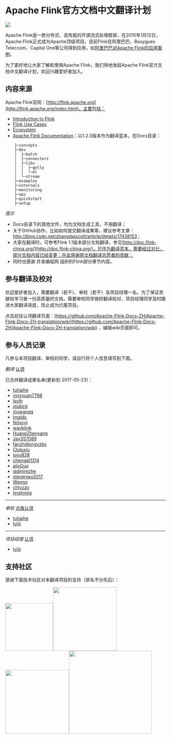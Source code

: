 # Apache Flink官方文档中文翻译计划

<img src="http://flink.apache.org/img/logo/png/200/flink_squirrel_200_color.png">

Apache Flink是一款分布式、高性能的开源流式处理框架，在2015年1月12日，Apache Flink正式成为Apache顶级项目。目前Flink在阿里巴巴、Bouygues Teleccom、Capital One等公司得到应用，如[阿里巴巴对Apache Flink的应用案例](https://yq.aliyun.com/articles/68210)。

为了更好地让大家了解和使用Apache Flink，我们特地发起Apache Flink官方文档中文翻译计划，欢迎兴趣爱好者加入。

## 内容来源


Apache Flink官网：[http://flink.apache.org](http://flink.apache.org/index.html)，主要包括：

- [Introduction to Flink](http://flink.apache.org/introduction.html)
- [Flink Use Cases](http://flink.apache.org/usecases.html)
- [Ecosystem](http://flink.apache.org/ecosystem.html)
- [Apache Flink Documentation](https://ci.apache.org/projects/flink/flink-docs-release-1.2/)：以1.2.0版本作为翻译蓝本，在Docs目录：

```
 	├─concepts
	├─dev
	│  ├─batch
	│  ├─connectors
	│  ├─libs
	│  │  ├─gelly
	│  │  └─ml
	│  └─stream
	├─examples
	├─internals
	├─monitoring
	├─ops
	├─quickstart
	├─setup
```

*提示*
- Docs目录下的其他文件，均为文档生成工具，不用翻译；
- 关于GitHub协作，比如如何提交翻译成果等，建议参考文章：http://blog.csdn.net/zhangdaiscott/article/details/17438153 ;
- 大家在翻译时，可参考Flink 1.1版本部分文档翻译，参见[http://doc.flink-china.org/](http://doc.flink-china.org/)，可作为翻译蓝本，需要经过对比，部分文档内容已经变更；在此感谢原文档翻译志愿者的贡献；
- 同时也感谢 并发编程网 组织的Flink部分章节内容。



## 参与翻译及校对

欢迎爱好者加入，需要翻译（若干）、审校（若干）及项目经理一名。为了保证贡献给学习者一份高质量的文档，需要审校同学做好翻译校对，项目经理同学及时跟进大家翻译进度，防止成为烂尾项目。

点击前往认领翻译页面：[https://github.com/Apache-Flink-Docs-ZH/Apache-Flink-Docs-ZH-translation/wiki](https://github.com/Apache-Flink-Docs-ZH/Apache-Flink-Docs-ZH-translation/wiki) ，编辑wiki页面即可。

## 参与人员记录

凡参与本项目翻译、审校的同学，请自行将个人信息填写到下面。

*翻译* [认领](https://github.com/Apache-Flink-Docs-ZH/Apache-Flink-Docs-ZH-translation/wiki)

已合并翻译成果名单(更新到 2017-05-23)：

 - [tuhaihe](https://github.com/tuahihe)
 - [vinsyuan7788](https://github.com/vinsyuan7788)
 - [lsvih](https://github.com/lsvih)
 - [stubird](https://github.com/stubird)
 - [zjuwangg](https://github.com/zjuwangg)
 - [lmalds](https://github.com/lmalds)
 - [felixcyj](https://github.com/felixcyj)
 - [wayblink](https://github.com/wayblink)
 - [HuangZhenyang](https://github.com/HuangZhenyang)
 - [Jay357089](https://github.com/Jay357089)
 - [fanzhidongyzby](https://github.com/fanzhidongyzby)
 - [Cluluxiu](https://github.com/Cluluxiu)
 - [siyu828](https://github.com/siyu828)
 - [chengat1314](https://github.com/chengat1314)
 - [alixGuo](https://github.com/alixGuo)
 - [iadmirezhe](https://github.com/iadmirezhe)
 - [stevenwu2017](https://github.com/stevenwu2017)
 - [Wennn](https://github.com/Wennn)
 - [chlyzzo](https://github.com/chlyzzo)
 - [jinglining](https://github.com/jinglining)


---

*审校* [点我认领](https://github.com/Apache-Flink-Docs-ZH/Apache-Flink-Docs-ZH-translation/wiki)
 - [tuhaihe](https://github.com/tuahihe)
 - [lviiii](https://github.com/lviiii)



 ---

 *项目经理* [认领](https://github.com/Apache-Flink-Docs-ZH/Apache-Flink-Docs-ZH-translation/issues/1)
- [lviiii](https://github.com/lviiii)



## 支持社区

感谢下面技术社区对本翻译项目的支持（排名不分先后）：

<a href="https://yq.aliyun.com/" target="_blank"><img src="https://img.alicdn.com/tfs/TB1BgFARXXXXXXHXpXXXXXXXXXX-236-158.png" width="150"></a><a href="https://juejin.im/" target="_blank"><img src="https://img.alicdn.com/tfs/TB1pUs9QVXXXXcQXVXXXXXXXXXX-351-172.png" width="200"></a><a href="http://www.csdn.net/" target="_blank"><img src="https://img.alicdn.com/tfs/TB1UZFARXXXXXcPXXXXXXXXXXXX-240-90.png" width="200"></a><a href="http://www.zhongshengdai.com" target="_blank"><img src="https://img.alicdn.com/tfs/TB12dg8QVXXXXclaXXXXXXXXXXX-300-83.png" width="260"></a>
